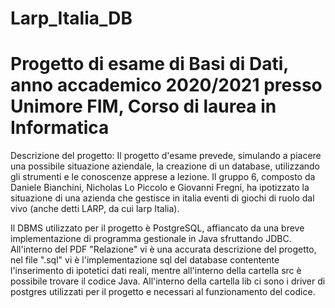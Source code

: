 # Larp_Italia_DB

# Progetto di esame di Basi di Dati, anno accademico 2020/2021 presso Unimore FIM, Corso di laurea in Informatica
Descrizione del progetto:
Il progetto d'esame prevede, simulando a piacere una possibile situazione aziendale, la creazione di un database, utilizzando gli strumenti e le conoscenze apprese a lezione.
Il gruppo 6, composto da Daniele Bianchini, Nicholas Lo Piccolo e Giovanni Fregni, ha ipotizzato la situazione di una azienda che gestisce in italia eventi di giochi di ruolo dal vivo (anche detti LARP, da cui larp Italia). 

Il DBMS utilizzato per il progetto è PostgreSQL, affiancato da una breve implementazione di programma gestionale in Java sfruttando JDBC.
All'interno del PDF "Relazione" vi è una accurata descrizione del progetto, nel file ".sql" vi è l'implementazione sql del database contentente l'inserimento di ipotetici dati reali, mentre all'interno della cartella src è possibile trovare il codice Java. All'interno della cartella lib ci sono i driver di postgres utilizzati per il progetto e necessari al funzionamento del codice. 
